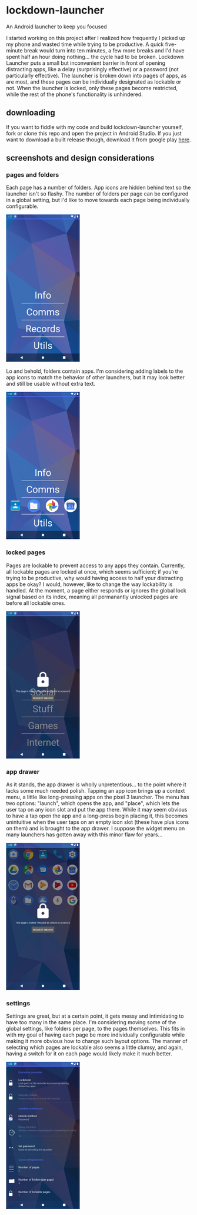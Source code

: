 # lockdown-launcher
An Android launcher to keep you focused

I started working on this project after I realized how frequently I picked up my phone and wasted time while trying to be productive. A quick five-minute break would turn into ten minutes, a few more breaks and I'd have spent half an hour doing nothing... the cycle had to be broken. Lockdown Launcher puts a small but inconvenient barrier in front of opening distracting apps, like a delay (surprisingly effective) or a password (not particularly effective). The launcher is broken down into pages of apps, as are most, and these pages can be individually designated as lockable or not. When the launcher is locked, only these pages become restricted, while the rest of the phone's functionality is unhindered.

## downloading
If you want to fiddle with my code and build lockdown-launcher yourself, fork or clone this repo and open the project in Android Studio. If you just want to download a built release though, download it from google play [here](https://play.google.com/store/apps/details?id=agalik.lockdownlauncher).

## screenshots and design considerations
### pages and folders
Each page has a number of folders. App icons are hidden behind text so the launcher isn't so flashy. The number of folders per page can be configured in a global setting, but I'd like to move towards each page being individually configurable.

<img src="/screenshots/layout.png" alt="four closed folders" width="200" height="400">

Lo and behold, folders contain apps. I'm considering adding labels to the app icons to match the behavior of other launchers, but it may look better and still be usable without extra text.

<img src="/screenshots/folderopen.png" alt="one folder open" width="200" height="400">

### locked pages
Pages are lockable to prevent access to any apps they contain. Currently, all lockable pages are locked at once, which seems sufficient; if you're trying to be productive, why would having access to half your distracting apps be okay? I would, however, like to change the way lockability is handled. At the moment, a page either responds or ignores the global lock signal based on its index, meaning all permanantly unlocked pages are before all lockable ones.

<img src="/screenshots/locked.png" alt="locked folder" width="200" height="400">

### app drawer
As it stands, the app drawer is wholly unpretentious... to the point where it lacks some much needed polish. Tapping an app icon brings up a context menu, a little like long-pressing apps on the pixel 3 launcher. The menu has two options: "launch", which opens the app, and "place", which lets the user tap on any icon slot and put the app there. While it may seem obvious to have a tap open the app and a long-press begin placing it, this becomes unintuitive when the user taps on an empty icon slot (these have plus icons on them) and is brought to the app drawer. I suppose the widget menu on many launchers has gotten away with this minor flaw for years...

<img src="/screenshots/drawer.png" alt="locked app drawer" width="200" height="400">

### settings
Settings are great, but at a certain point, it gets messy and intimidating to have too many in the same place. I'm considering moving some of the global settings, like folders per page, to the pages themselves. This fits in with my goal of having each page be more individually configurable while making it more obvious how to change such layout options. The manner of selecting which pages are lockable also seems a little clumsy, and again, having a switch for it on each page would likely make it much better.

<img src="/screenshots/settings.png" alt="settings menu" width="200" height="400">

